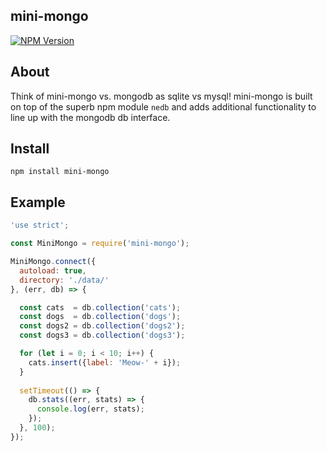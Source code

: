 ## mini-mongo
[![NPM Version][npm-image]][npm-url] <br />

## About
Think of mini-mongo vs. mongodb as sqlite vs mysql! mini-mongo is built on top of the 
superb npm module `nedb` and adds additional functionality to line up with the mongodb db
interface.

## Install
`npm install mini-mongo`


## Example
```js
'use strict';

const MiniMongo = require('mini-mongo');

MiniMongo.connect({
  autoload: true,
  directory: './data/'
}, (err, db) => {

  const cats  = db.collection('cats');
  const dogs  = db.collection('dogs');
  const dogs2 = db.collection('dogs2');
  const dogs3 = db.collection('dogs3');

  for (let i = 0; i < 10; i++) {
    cats.insert({label: 'Meow-' + i});
  }
  
  setTimeout(() => {
    db.stats((err, stats) => {
      console.log(err, stats);
    });
  }, 100);
});

```

[npm-image]: https://img.shields.io/npm/v/mini-mongo.svg
[npm-url]: https://npmjs.org/package/mini-mongo


